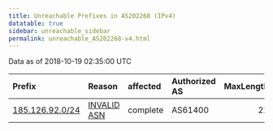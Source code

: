 ```yaml
---
title: Unreachable Prefixes in AS202268 (IPv4)
datatable: true
sidebar: unreachable_sidebar
permalink: unreachable_AS202268-v4.html
---
```


Data as of 2018-10-19 02:35:00 UTC


<div class="datatable-begin"></div>

| Prefix                                                   | Reason                                                                                                  | affected   | Authorized AS   |   MaxLength | Anchor                                         |   unreachable /24s |
|:---------------------------------------------------------|:--------------------------------------------------------------------------------------------------------|:-----------|:----------------|------------:|:-----------------------------------------------|-------------------:|
| [185.126.92.0/24](https://stat.ripe.net/185.126.92.0/24) | [INVALID ASN](https://rpki-validator.ripe.net/announcement-preview?asn=AS202268&prefix=185.126.92.0/24) | complete   | AS61400         |          22 | [RIPE](unreachable_RIPE_NCC_RPKI_Root-v4.html) |                  1 |

<div class="datatable-end"></div>